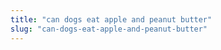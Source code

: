 ```yaml
---
title: "can dogs eat apple and peanut butter"
slug: "can-dogs-eat-apple-and-peanut-butter"
---
```


